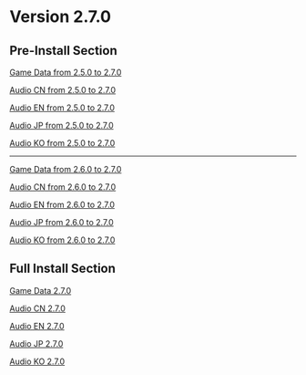 # Version 2.7.0

## Pre-Install Section

[Game Data from 2.5.0 to 2.7.0](https://autopatchhk.yuanshen.com/client_app/update/hk4e_global/10/game_2.5.0_2.7.0_hdiff_HteQ6VmOcgy1PYxw.zip)

[Audio CN from 2.5.0 to 2.7.0](https://autopatchhk.yuanshen.com/client_app/update/hk4e_global/10/zh-cn_2.5.0_2.7.0_hdiff_26vALtSnHzYTIopE.zip)

[Audio EN from 2.5.0 to 2.7.0](https://autopatchhk.yuanshen.com/client_app/update/hk4e_global/10/en-us_2.5.0_2.7.0_hdiff_tTJgcA4QIPOHBpkS.zip)

[Audio JP from 2.5.0 to 2.7.0](https://autopatchhk.yuanshen.com/client_app/update/hk4e_global/10/ja-jp_2.5.0_2.7.0_hdiff_CArIRcsvPhTtWqow.zip)

[Audio KO from 2.5.0 to 2.7.0](https://autopatchhk.yuanshen.com/client_app/update/hk4e_global/10/ko-kr_2.5.0_2.7.0_hdiff_wSYkWPafc6OUxILt.zip)

<hr>

[Game Data from 2.6.0 to 2.7.0](https://autopatchhk.yuanshen.com/client_app/update/hk4e_global/10/game_2.6.0_2.7.0_hdiff_zfS2oacTJG7DlBER.zip)

[Audio CN from 2.6.0 to 2.7.0](https://autopatchhk.yuanshen.com/client_app/update/hk4e_global/10/zh-cn_2.6.0_2.7.0_hdiff_QWVgNjwzprHPRKxL.zip)

[Audio EN from 2.6.0 to 2.7.0](https://autopatchhk.yuanshen.com/client_app/update/hk4e_global/10/en-us_2.6.0_2.7.0_hdiff_QscinXF9ASaB2POU.zip)

[Audio JP from 2.6.0 to 2.7.0](https://autopatchhk.yuanshen.com/client_app/update/hk4e_global/10/ja-jp_2.6.0_2.7.0_hdiff_5yDzjBLv08wFRsmx.zip)

[Audio KO from 2.6.0 to 2.7.0](https://autopatchhk.yuanshen.com/client_app/update/hk4e_global/10/ko-kr_2.6.0_2.7.0_hdiff_GnYMmTClWghVKSQk.zip)

## Full Install Section

[Game Data 2.7.0](https://autopatchhk.yuanshen.com/client_app/download/pc_zip/20220429112415_dDweiEHDnBI6cKmM/GenshinImpact_2.7.0.zip)

[Audio CN 2.7.0](https://autopatchhk.yuanshen.com/client_app/download/pc_zip/20220429112415_dDweiEHDnBI6cKmM/Audio_Chinese_2.7.0.zip)

[Audio EN 2.7.0](https://autopatchhk.yuanshen.com/client_app/download/pc_zip/20220429112415_dDweiEHDnBI6cKmM/Audio_English(US)_2.7.0.zip)

[Audio JP 2.7.0](https://autopatchhk.yuanshen.com/client_app/download/pc_zip/20220429112415_dDweiEHDnBI6cKmM/Audio_Japanese_2.7.0.zip)

[Audio KO 2.7.0](https://autopatchhk.yuanshen.com/client_app/download/pc_zip/20220429112415_dDweiEHDnBI6cKmM/Audio_Korean_2.7.0.zip)
